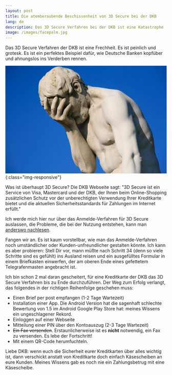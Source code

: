 ```yaml
---
layout: post
title: Die atemberaubende Beschissenheit von 3D Secure bei der DKB
lang: de
description: Das 3D Secure Verfahren bei der DKB ist eine Katastrophe
image: /images/facepalm.jpg
---
```


Das 3D Secure Verfahren der DKB ist eine Frechheit. Es ist peinlich und grotesk. Es ist ein perfektes Beispiel dafür, wie Deutsche Banken kopfüber und ahnungslos ins Verderben rennen.

!['3D Secure als Bild'](/images/facepalm.jpg){:class="img-responsive"}

Was ist überhaupt 3D Secure? Die DKB Webseite sagt: "3D Secure ist ein Service von Visa, Mastercard und der DKB, der Ihnen beim Online-Shopping zusätzlichen Schutz vor der unberechtigten Verwendung Ihrer Kreditkarte bietet und die aktuellen Sicherheitsstandards für Zahlungen im Internet erfüllt."

Ich werde mich hier nur über das Anmelde-Verfahren für 3D Secure auslassen, die Probleme, die bei der Nutzung entstehen, kann man [anderswo nachlesen](https://de.wikipedia.org/wiki/3-D_Secure#Kritik).

Fangen wir an. Es ist kaum vorstellbar, wie man das Anmelde-Verfahren noch umständlicher oder Kunden-unfreundlicher gestalten könnte. Ich kann es aber probieren: Stell Dir vor, mann müßte nach Schritt 34 (denn so viele Schritte sind es gefühlt) ins Ausland reisen und ein ausgefülltes Formular in einem Briefkasten einwerfen, der am oberen Ende eines gefettetem Telegrafenmasten angebracht ist.

Ich bin schon 2 mal daran gescheitert, für eine Kreditkarte der DKB das 3D Secure Verfahren bis zu Ende durchzuführen. Der Weg zum Erfolg verlangt, das folgendes in der richtigen Reihenfolge geschehen muss:
* Einen Brief per post empfangen (1-2 Tage Wartezeit)
* Installation einer App. Die Android Version hat die sagenhaft schlechte Bewertung von 1.5 im Android Google Play Store hat: meines Wissens ein ungeschlagener Rekord.
* Einloggen auf einer Webseite
* Mitteilung einer PIN über den Kontoauszug (2-3 Tage Wartezeit)
* ~~Ein Fax versenden~~. Erstaunlicherweise ist es **nicht** notwendig, ein Fax zu versenden. Es lebe der Fortschritt!
* Mit einem QR-Code herumfuchteln.

Liebe DKB: wenn euch die Sicherheit eurer Kreditkarten über alles wichtig ist, dann verschickt anstatt von Kreditkarte doch einfach Käsescheiben an eure Kunden. Meines Wissens gab es noch nie ein Zahlungsbetrug mit eine Käsescheibe.
